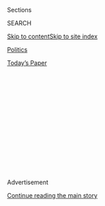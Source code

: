 <div id="app">

<div>

<div>

<div>

<div class="NYTAppHideMasthead css-1q2w90k e1suatyy0">

<div class="section css-ui9rw0 e1suatyy2">

<div class="css-eph4ug er09x8g0">

<div class="css-6n7j50">

</div>

<span class="css-1dv1kvn">Sections</span>

<div class="css-10488qs">

<span class="css-1dv1kvn">SEARCH</span>

</div>

[Skip to content](#site-content)[Skip to site
index](#site-index)

</div>

<div id="masthead-section-label" class="css-1wr3we4 eaxe0e00">

[Politics](https://www.nytimes.com/section/politics)

</div>

<div class="css-10698na e1huz5gh0">

</div>

</div>

<div id="masthead-bar-one" class="section hasLinks css-15hmgas e1csuq9d3">

<div class="css-uqyvli e1csuq9d0">

</div>

<div class="css-1uqjmks e1csuq9d1">

</div>

<div class="css-9e9ivx">

[](https://myaccount.nytimes.com/auth/login?response_type=cookie&client_id=vi)

</div>

<div class="css-1bvtpon e1csuq9d2">

[Today’s
Paper](https://www.nytimes.com/section/todayspaper)

</div>

</div>

</div>

</div>

<div data-aria-hidden="false">

<div id="site-content" data-role="main">

<div>

<div class="css-1aor85t" style="opacity:0.000000001;z-index:-1;visibility:hidden">

<div class="css-1hqnpie">

<div class="css-epjblv">

<span class="css-17xtcya">[Politics](/section/politics)</span><span class="css-x15j1o">|</span><span class="css-fwqvlz">As
Republicans Embrace Cut in Jobless Aid, Divisions Weaken Their
Leverage</span>

</div>

<div class="css-k008qs">

<div class="css-1iwv8en">

<span class="css-18z7m18"></span>

<div>

</div>

</div>

<span class="css-1n6z4y">https://nyti.ms/3jGZB3L</span>

<div class="css-1705lsu">

<div class="css-4xjgmj">

<div class="css-4skfbu" data-role="toolbar" data-aria-label="Social Media Share buttons, Save button, and Comments Panel with current comment count" data-testid="share-tools">

  - 
  - 
  - 
  - 
    
    <div class="css-6n7j50">
    
    </div>

  - 

</div>

</div>

</div>

</div>

</div>

</div>

<div id="NYT_TOP_BANNER_REGION" class="css-13pd83m">

</div>

<div id="top-wrapper" class="css-1sy8kpn">

<div id="top-slug" class="css-l9onyx">

Advertisement

</div>

[Continue reading the main
story](#after-top)

<div class="ad top-wrapper" style="text-align:center;height:100%;display:block;min-height:250px">

<div id="top" class="place-ad" data-position="top" data-size-key="top">

</div>

</div>

<div id="after-top">

</div>

</div>

<div>

<div id="sponsor-wrapper" class="css-1hyfx7x">

<div id="sponsor-slug" class="css-19vbshk">

Supported by

</div>

[Continue reading the main
story](#after-sponsor)

<div id="sponsor" class="ad sponsor-wrapper" style="text-align:center;height:100%;display:block">

</div>

<div id="after-sponsor">

</div>

</div>

<div class="css-186x18t">

</div>

<div class="css-1vkm6nb ehdk2mb0">

# As Republicans Embrace Cut in Jobless Aid, Divisions Weaken Their Leverage

</div>

The proposal comes after Republicans struggled to iron out their policy
differences with the administration and each other. Democrats are all
but guaranteed to reject the offer.

<div class="css-79elbk" data-testid="photoviewer-wrapper">

<div class="css-z3e15g" data-testid="photoviewer-wrapper-hidden">

</div>

<div class="css-1a48zt4 ehw59r15" data-testid="photoviewer-children">

![<span class="css-16f3y1r e13ogyst0" data-aria-hidden="true">“We have
produced a tailored and targeted draft that will cut right to the heart
of three distinct crises facing our country,” Senator Mitch McConnell,
Republican of Kentucky and the majority leader, said on
Monday.</span><span class="css-cnj6d5 e1z0qqy90" itemprop="copyrightHolder"><span class="css-1ly73wi e1tej78p0">Credit...</span><span><span>Alyssa
Schukar for The New York
Times</span></span></span>](https://static01.nyt.com/images/2020/07/27/us/politics/27dc-virus-cong-sub/27dc-virus-cong-articleLarge.jpg?quality=75&auto=webp&disable=upscale)

</div>

</div>

<div class="css-18e8msd">

<div class="css-pdw9fk epjyd6m0">

<div class="css-1txwxcy ey68jwv0" data-aria-hidden="true">

[![Emily
Cochrane](https://static01.nyt.com/images/2018/11/28/multimedia/author-emily-cochrane/author-emily-cochrane-thumbLarge-v3.png
"Emily Cochrane")](https://www.nytimes.com/by/emily-cochrane)[![Jim
Tankersley](https://static01.nyt.com/images/2018/10/19/multimedia/author-jim-tankersley/author-jim-tankersley-thumbLarge.png
"Jim Tankersley")](https://www.nytimes.com/by/jim-tankersley)

</div>

<div class="css-1baulvz">

By [<span class="css-1baulvz" itemprop="name">Emily
Cochrane</span>](https://www.nytimes.com/by/emily-cochrane) and
[<span class="css-1baulvz last-byline" itemprop="name">Jim
Tankersley</span>](https://www.nytimes.com/by/jim-tankersley)

</div>

</div>

  - 
    
    <div class="css-ld3wwf e16638kd2">
    
    July 27,
    2020
    
    </div>

  - 
    
    <div class="css-4xjgmj">
    
    <div class="css-d8bdto" data-role="toolbar" data-aria-label="Social Media Share buttons, Save button, and Comments Panel with current comment count" data-testid="share-tools">
    
      - 
      - 
      - 
      - 
        
        <div class="css-6n7j50">
        
        </div>
    
      - 
    
    </div>
    
    </div>

</div>

</div>

<div class="section meteredContent css-1r7ky0e" name="articleBody" itemprop="articleBody">

<div class="css-1fanzo5 StoryBodyCompanionColumn">

<div class="css-53u6y8">

WASHINGTON — Senate Republicans and the White House on Monday threw
their support behind a substantial cut in jobless aid for tens of
millions of Americans laid off amid the pandemic, proposing a weekly
reduction of $400 to a benefit that has cushioned the nation’s economy
even as
[coronavirus](https://www.nytimes.com/2020/07/28/world/coronavirus-covid-19.html)
cases continue to [rise across the
country](https://www.nytimes.com/interactive/2020/us/coronavirus-us-cases.html).

The proposal was part of a $1 trillion opening bid that would have to be
reconciled with Democrats, who were pushing a recovery package that
would spend three times as much and extend the $600 per week in extra
unemployment aid through the end of the year.

Economists say that the money, slated to expire this week, has provided
a crucial economic buffer for the unemployed, and that lowering the
payments could have a cascade of damaging effects across the economy.
But Republicans contend that it is too generous, discouraging Americans
from returning to work and hampering a recovery.

</div>

</div>

<div>

</div>

<div class="css-1fanzo5 StoryBodyCompanionColumn">

<div class="css-53u6y8">

The Senate Republicans’ decision to embrace the decrease reflects the
predicament in which they find themselves during a worsening pandemic
and continued economic recession, little more than three months before
Election Day. With a small but vital bloc of conservative senators
opposed to providing any more federal coronavirus aid, the Republican
Party has struggled to agree on how to stabilize the battered economy,
leaving Democrats with crucial leverage for an intense set of
negotiations over the relief package.

</div>

</div>

<div class="css-1fanzo5 StoryBodyCompanionColumn">

<div class="css-53u6y8">

Even as Republicans rolled out their proposal on Monday evening, Mark
Meadows, the White House chief of staff, and Steven Mnuchin, the
Treasury secretary, were huddled in Speaker Nancy Pelosi’s Capitol
office suite, meeting with top Democratic leaders in a reflection of
their influence in the talks.

With the two sides far apart, it appeared unlikely that they could
bridge their differences in time to avert a lapse on Friday of the
supplemental jobless aid, nor was it guaranteed that they would be able
to do so at all. That left uncertain the fate of President Trump’s best
hope of injecting one last shot of stimulus into the economy before the
general election in November.

Complicating the picture, Republicans and the White House continued to
bicker over the contents of the package even after it was announced,
with Senator Mitch McConnell, Republican of Kentucky and the majority
leader, appearing surprised that it included funding for a new F.B.I.
building that has long been an obsession of Mr. Trump’s.

“I don’t think there is funding, is there?” Mr. McConnell said to
reporters who asked about the money, which is designated as a
coronavirus-related emergency in the draft bill. Assured that it was, he
said the administration would “have to answer the question on why they
insisted on that provision.”

</div>

</div>

<div class="css-1fanzo5 StoryBodyCompanionColumn">

<div class="css-53u6y8">

Republicans had hoped to avoid this situation altogether, knowing that
many in their ranks had grown exhausted with the torrent of federal
spending — nearly $3 trillion — that Congress approved in rapid
succession in early spring. They resisted passing another package,
gambling that if they waited, the virus would dissipate and the economy
would rebound, and that they could push through a bare-bones package.

</div>

</div>

<div>

</div>

<div class="css-1fanzo5 StoryBodyCompanionColumn">

<div class="css-53u6y8">

Instead, they are now staring down the beginning of the school year with
skyrocketing cases and record unemployment levels, with many in their
ranks unwilling to pour any more money into the economy. Their proposal
spends more than many Republicans are likely to support, and it will
most likely grow as Democrats place their stamp on it.

“There is significant resistance to yet another trillion dollars,”
Senator Ted Cruz, Republican of Texas, told reporters on Monday. “As it
stands now, I think it’s likely that you’ll see a number of Republicans
in opposition to this bill and expressing serious concerns.”

The policy gulf between the two parties has widened in recent days to
the point where top White House officials have begun to float the
prospect of a narrow bill to address the unemployment benefits,
liability protections and school funding, eschewing Democratic
priorities and other objectives in an effort to address what they deem
to be more immediate needs. Democrats have rejected such a plan.

“We have produced a tailored and targeted draft that will cut right to
the heart of three distinct crises facing our country: getting kids back
in school, getting workers back to work and winning the health care
fight against the virus,” Mr. McConnell said as he led about a dozen
Republican senators in unveiling the legislation on the Senate floor.
House Democrats’ proposal, he said, amounted to a “multitrillion dollar
socialist manifesto.”

The package of bills rolled out on Monday included a new round of $1,200
direct payments to Americans earning $75,000 or less per year. In line
with Mr. Trump’s demands, it would reserve tens of billions of dollars
in federal funding for schools that reopen for in-person instruction.

</div>

</div>

<div class="css-1fanzo5 StoryBodyCompanionColumn">

<div class="css-53u6y8">

It would limit legal liability for businesses that open amid the
pandemic, a top priority of business groups in Washington, for
coronavirus-related episodes that take place through October 2024. It
establishes a tax credit for companies to reconfigure their workplaces
to promote safety from the virus, and it would expand tax credits for
employers that hire and retain workers amid the outbreak. The proposal
would also offer tax certainty to Americans who work in one state and
live in another, and are facing the prospect of paying income taxes in
multiple states if they were forced to work from home.

The package would both extend government aid for small businesses
through the Paycheck Protection Program, which was established in March,
and narrow the set of companies eligible to receive it. It would also
create an alternate source of aid for businesses in low-income,
high-poverty areas: a 20-year loan, with an interest rate of 1 percent,
that would give those businesses enough cash to replace up to two years
of lost revenues.

It also includes a bipartisan proposal to force Congress to consider
future deficit and debt-reduction measures.

The introduction of the package had been delayed for days as Republicans
worked to resolve internal divisions with each other and Mr. Trump and
to put forward a united front before negotiations with Democrats. But on
Monday, the measure already faced resistance by some rank-and-file
Republicans and was scorned by Democrats in both chambers, who said it
failed to meet even a fraction of the country’s economic and health
needs.

“If they’re not even getting to the fundamentals of food and rent and
economic survival, they’re not really ready to have a serious
negotiation,” Ms. Pelosi said after a nearly two-hour meeting with Mr.
Mnuchin, Mr. Meadows and Senator Chuck Schumer of New York, the
Democratic leader.

Mr. Schumer added, “We hope they can get their act together — we very
much want to get something done for the needs of the people.”

Mr. Meadows, as he left Ms. Pelosi’s office with Mr. Mnuchin, declared
it a good meeting and said the pair would return on Tuesday. Both
Democratic leaders said they planned to carefully review the Republican
offer overnight.

</div>

</div>

<div class="css-1fanzo5 StoryBodyCompanionColumn">

<div class="css-53u6y8">

The disconnect between the parties has already allowed the additional
$600-per-week unemployment benefit to expire for many workers, a move
that could prove more harmful if households opt to make precautionary
spending cuts without the guarantee of more relief.

Mr. Meadows and Mr. Mnuchin sought to leave an indelible mark on the
package on behalf of Mr. Trump, spending a weekend on Capitol Hill
meeting with Senate staff — an unusual step for senior cabinet officials
— to hammer out the technical details of the unemployment proposal.

While the two men ultimately agreed to drop demands for a payroll tax
cut — a presidential priority dismissed by members of both parties —
they succeeded in securing $1.75 billion for the design and construction
of a new building for the F.B.I. Headquarters across from Mr. Trump’s
luxury hotel in downtown Washington, in which he [has repeatedly shown a
personal
interest](https://www.nytimes.com/2018/10/18/us/politics/fbi-headquarters-building-trump.html).

The proposal to cut the jobless aid by two-thirds is likely to be among
the most bitterly contested issues in the negotiations to come.

Many Republicans oppose the supplemental jobless aid, arguing that it is
a disincentive to returning to work because it exceeds what some workers
can earn in regular wages. The Republican plan envisions eventually
shifting to a new system of calculating federal aid that would cap
benefits at about 70 percent of a worker’s prior income, [which would
also amount to about $200 per
week](https://www.nytimes.com/2020/07/23/business/economy/unemployment-benefits.html).
Most Democrats say state unemployment systems were already struggling to
handle distribution of the $600 lump sum, and would be challenged to
adapt to a new system.

The Republican proposal would also establish a liability shield for
businesses, schools and hospitals open during the pandemic from facing
claims over episodes related to the coronavirus. Mr. McConnell has
repeatedly deemed such a provision to be a prerequisite for any further
aid bill, while Democrats have instead pushed for federal protections
for workers against the coronavirus.

Republicans also set aside $105 billion in aid for schools, with $70
billion going to elementary and secondary schools, two-thirds of it
reserved for institutions that have begun reopening and holding some
in-person classes. Another $30 billion would go to colleges and
universities.

</div>

</div>

<div class="css-1fanzo5 StoryBodyCompanionColumn">

<div class="css-53u6y8">

Overcoming opposition from the White House, Republicans also set aside
$16 billion in new funding for states to conduct coronavirus testing and
contact tracing, as well as additional aid for top health agencies and
efforts to support the response to the pandemic and potentially
distribute a global vaccine.

</div>

</div>

<div>

</div>

</div>

<div>

</div>

<div>

</div>

<div>

</div>

<div>

<div id="bottom-wrapper" class="css-1ede5it">

<div id="bottom-slug" class="css-l9onyx">

Advertisement

</div>

[Continue reading the main
story](#after-bottom)

<div id="bottom" class="ad bottom-wrapper" style="text-align:center;height:100%;display:block;min-height:90px">

</div>

<div id="after-bottom">

</div>

</div>

</div>

</div>

</div>

## Site Index

<div>

</div>

## Site Information Navigation

  - [© <span>2020</span> <span>The New York Times
    Company</span>](https://help.nytimes.com/hc/en-us/articles/115014792127-Copyright-notice)

<!-- end list -->

  - [NYTCo](https://www.nytco.com/)
  - [Contact
    Us](https://help.nytimes.com/hc/en-us/articles/115015385887-Contact-Us)
  - [Work with us](https://www.nytco.com/careers/)
  - [Advertise](https://nytmediakit.com/)
  - [T Brand Studio](http://www.tbrandstudio.com/)
  - [Your Ad
    Choices](https://www.nytimes.com/privacy/cookie-policy#how-do-i-manage-trackers)
  - [Privacy](https://www.nytimes.com/privacy)
  - [Terms of
    Service](https://help.nytimes.com/hc/en-us/articles/115014893428-Terms-of-service)
  - [Terms of
    Sale](https://help.nytimes.com/hc/en-us/articles/115014893968-Terms-of-sale)
  - [Site
    Map](https://spiderbites.nytimes.com)
  - [Help](https://help.nytimes.com/hc/en-us)
  - [Subscriptions](https://www.nytimes.com/subscription?campaignId=37WXW)

</div>

</div>

</div>

</div>
